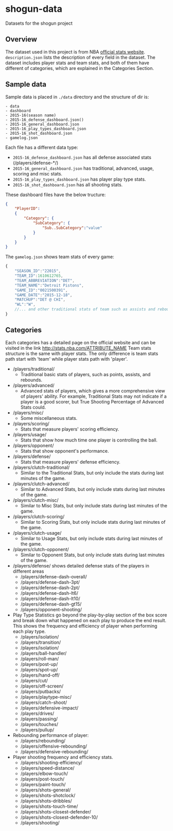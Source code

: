 # shogun-data

Datasets for the shogun project

## Overview

The dataset used in this project is from NBA [official stats website](http://stats.nba.com/players/).  `description.json` lists the description of every field in the dataset. The dataset includes player stats and team stats, and both of them have different of categories, which are explained in the Categories Section.

## Sample data

Sample data is placed in `./data` directory and the structure of dir is:

```
- data
- dashboard
- 2015-16(season name)
- 2015-16_defense_dashboard.json()
- 2015-16_general_dashboard.json
- 2015-16_play_types_dashboard.json
- 2015-16_shot_dashboard.json
- gamelog.json
```

Each file has a different data type:

* `2015-16_defense_dashboard.json` has all defense associated stats (/players/defense-*/)
* `2015-16_general_dashboard.json` has traditional, advanced, usage, scoring and misc stats.
* `2015-16_play_types_dashboard.json` has player play type stats.
* `2015-16_shot_dashboard.json` has all shooting stats.

These dashboard files have the below tructure:

```json
{
	"PlayerID":
	{
		"Category": {
			"SubCategory": {
				"Sub..SubCategory":"value"
			}
		}
	}
}
```

The `gamelog.json` shows team stats of every game:

```javascript
{
	"SEASON_ID":"22015",
	"TEAM_ID":1610612765,
	"TEAM_ABBREVIATION":"DET",
	"TEAM_NAME":"Detroit Pistons",
	"GAME_ID":"0021500391",
	"GAME_DATE":"2015-12-18",
	"MATCHUP":"DET @ CHI",
	"WL":"W",
	//... and other traditional stats of team such as assists and rebounds.
}
```

## Categories

Each categories has a detailed page on the official website and can be visited in the link http://stats.nba.com/ATTRIBUTE_NAME
Team stats structure is the same with player stats. The only difference is team stats path start with 'team' while player stats path with 'player'. 

* /players/traditional/
	* Traditional basic stats of players, such as points, assists, and rebounds. 
* /players/advanced/
	* Advanced stats of players, which gives a more comprehensive view of players' ability. For example, Traditional Stats may not indicate if a player is a good scorer, but True Shooting Percentage of Advanced Stats could.
* /players/misc/
	* Some miscellaneous stats.
* /players/scoring/
	* Stats that measure players' scoring efficiency.
* /players/usage/
	* Stats that show how much time one player is controlling the ball.
* /players/opponent/
	* Stats that show opponent's performance.
* /players/defense/
	* Stats that measure players' defense efficiency.
* /players/clutch-traditional/
	* Similar to the Traditional Stats, but only include the stats during last minutes of the game.
* /players/clutch-advanced/
	* Similar to Advanced Stats, but only include stats during last minutes of the game.
* /players/clutch-misc/
	* Similar to Misc Stats, but only include stats during last minutes of the game.
* /players/clutch-scoring/
	* Similar to Scoring Stats, but only include stats during last minutes of the game.
* /players/clutch-usage/
	* Similar to Usage Stats, but only include stats during last minutes of the game.
* /players/clutch-opponent/
	* Similar to Opponent Stats, but only include stats during last minutes of the game.
* /players/defense/ shows detailed defense stats of the players in different areas
	* /players/defense-dash-overall/
	* /players/defense-dash-3pt/
	* /players/defense-dash-2pt/
	* /players/defense-dash-lt6/
	* /players/defense-dash-lt10/
	* /players/defense-dash-gt15/
	* /players/opponent-shooting/
* Play Type Statistics go beyond the play-by-play section of the box score and break down what happened on each play to produce the end result. This shows the frequency and efficiency of player when performing each play type.
	* /players/isolation/
	* /players/transition/
	* /players/isolation/
	* /players/ball-handler/
	* /players/roll-man/
	* /players/post-up/
	* /players/spot-up/
	* /players/hand-off/
	* /players/cut/
	* /players/off-screen/
	* /players/putbacks/
	* /players/playtype-misc/
	* /players/catch-shoot/
	* /players/defensive-impact/
	* /players/drives/
	* /players/passing/
	* /players/touches/
	* /players/pullup/
* Rebounding performance of player:
	* /players/rebounding/
	* /players/offensive-rebounding/
	* /players/defensive-rebounding/
* Player shooting frequency and efficiency stats.
	* /players/shooting-efficiency/
	* /players/speed-distance/
	* /players/elbow-touch/
	* /players/post-touch/
	* /players/paint-touch/
	* /players/shots-general/
	* /players/shots-shotclock/
	* /players/shots-dribbles/
	* /players/shots-touch-time/
	* /players/shots-closest-defender/
	* /players/shots-closest-defender-10/
	* /players/shooting/
